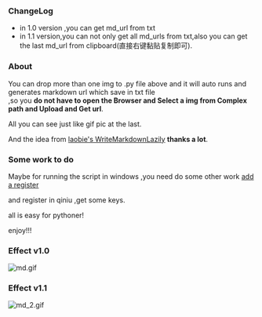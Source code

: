 
### ChangeLog

* in 1.0 version ,you can get md_url from txt
* in 1.1 version,you can not only get all md_urls from txt,also you can get the last md_url from clipboard(直接右键黏贴复制即可).



### About 

You can drop more than one img to .py file above  and it will auto runs and generates markdown url which save in txt file  
,so you **do not have to open the Browser and Select a img from Complex path and Upload and Get url**.


All you can see just like gif pic at the last.

And the idea from [laobie's WriteMarkdownLazily](https://github.com/laobie/WriteMarkdownLazily) **thanks a lot**. 


### Some work to do

Maybe for running the script in windows ,you need do some other work [add a register](https://mindlesstechnology.wordpress.com/2008/03/29/make-python-scripts-droppable-in-windows/) 

and register in qiniu ,get some keys.

all is easy  for pythoner!

enjoy!!!

### Effect v1.0

![md.gif](http://7xrl8j.com1.z0.glb.clouddn.com/md.gif)

### Effect v1.1

![md_2.gif](http://7xrl8j.com1.z0.glb.clouddn.com/md_2.gif)

